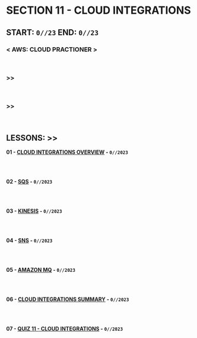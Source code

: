 # SECTION 11 - CLOUD INTEGRATIONS

## **START: `0//23` END: `0//23`**

### < AWS: CLOUD PRACTIONER ><br>

<br>

### >>

<br>

### >>

<br>

## LESSONS: >>

**01 - [CLOUD INTEGRATIONS OVERVIEW]() - `0//2023`**<br>
<br>

<br>

**02 - [SQS]() - `0//2023`**<br>
<br>

<br>

**03 - [KINESIS]() - `0//2023`**<br>
<br>

<br>

**04 - [SNS]() - `0//2023`**<br>
<br>

<br>

**05 - [AMAZON MQ]() - `0//2023`**<br>
<br>

<br>

**06 - [CLOUD INTEGRATIONS SUMMARY]() - `0//2023`**<br>
<br>

<br>

**07 - [QUIZ 11 - CLOUD INTEGRATIONS]() - `0//2023`**<br>
<br>

<br>
